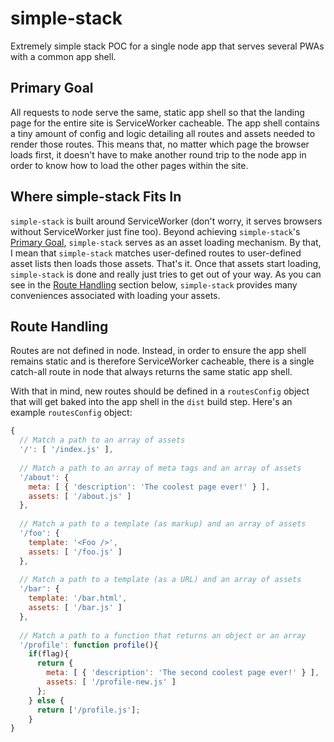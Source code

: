 # simple-stack

Extremely simple stack POC for a single node app that serves several PWAs with a common app shell.

## Primary Goal

All requests to node serve the same, static app shell so that the landing page for the entire site is ServiceWorker cacheable. The app shell contains a tiny amount of config and logic detailing all routes and assets needed to render those routes. This means that, no matter which page the browser loads first, it doesn't have to make another round trip to the node app in order to know how to load the other pages within the site.

## Where simple-stack Fits In

`simple-stack` is built around ServiceWorker (don't worry, it serves browsers without ServiceWorker just fine too). Beyond achieving `simple-stack`'s [Primary Goal](#primary-goal), `simple-stack` serves as an asset loading mechanism. By that, I mean that `simple-stack` matches user-defined routes to user-defined asset lists then loads those assets. That's it. Once that assets start loading, `simple-stack` is done and really just tries to get out of your way. As you can see in the [Route Handling](#route-handling) section below, `simple-stack` provides many conveniences associated with loading your assets.

## Route Handling

Routes are not defined in node. Instead, in order to ensure the app shell remains static and is therefore ServiceWorker cacheable, there is a single catch-all route in node that always returns the same static app shell.

With that in mind, new routes should be defined in a `routesConfig` object that will get baked into the app shell in the `dist` build step. Here's an example `routesConfig` object:

```js
{
  // Match a path to an array of assets
  '/': [ '/index.js' ],
  
  // Match a path to an array of meta tags and an array of assets
  '/about': {
    meta: [ { 'description': 'The coolest page ever!' } ],
    assets: [ '/about.js' ]
  },
  
  // Match a path to a template (as markup) and an array of assets
  '/foo': {
    template: '<Foo />',
    assets: [ '/foo.js' ]
  },
  
  // Match a path to a template (as a URL) and an array of assets
  '/bar': {
    template: '/bar.html',
    assets: [ '/bar.js' ]
  },
  
  // Match a path to a function that returns an object or an array
  '/profile': function profile(){
    if(flag){
      return {
        meta: [ { 'description': 'The second coolest page ever!' } ],
        assets: [ '/profile-new.js' ]
      };
    } else {
      return ['/profile.js'];
    }
}
```
